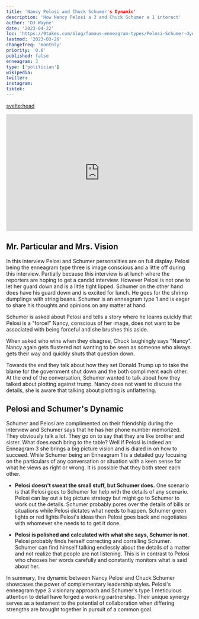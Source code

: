 ```yaml
---
title: 'Nancy Pelosi and Chuck Schumer's Dynamic'
description: 'How Nancy Pelosi a 3 and Chuck Schumer a 1 interact'
author: 'DJ Wayne'
date: '2023-04-22'
loc: 'https://9takes.com/blog/famous-enneagram-types/Pelosi-Schumer-dynamic'
lastmod: '2023-03-26'
changefreq: 'monthly'
priority: '0.6'
published: false
enneagram: 3
type: ['politician']
wikipedia:
twitter: 
instagram:
tiktok:
---
```


<svelte:head>

  <!-- <meta property="og:image" content="https://9takes.com/types/3s/Nancy-Pelosi.webp" /> -->
  <link rel="canonical" href="https://9takes.com/blog/famous-enneagram-types/Pelosi-Schumer-dynamic">
</svelte:head>

<div style="display:flex; align-items: center; justify-content: center;">

<iframe width="560" height="315" src="https://www.youtube.com/embed/dLZQjv6xNRs" title="Nancy Pelosi and Chuck Schumer" frameborder="0" allow="accelerometer; autoplay; clipboard-write; encrypted-media; gyroscope; picture-in-picture; web-share" allowfullscreen></iframe>

</div>

## Mr. Particular and Mrs. Vision

In this interview Pelosi and Schumer personalities are on full display. Pelosi being the enneagram type three is image conscious and a little off during this interview. Partially because this interview is at lunch where the reporters are hoping to get a candid interview. However Pelosi is not one to let her guard down and is a little tight lipped. Schumer on the other hand does have his guard down and is excited for lunch. He goes for the shrimp dumplings with string beans. Schumer is an enneagram type 1 and is eager to share his thoughts and opinions on any matter at hand.

Schumer is asked about Pelosi and tells a story where he learns quickly that Pelosi is a "force!" Nancy, conscious of her image, does not want to be associated with being forceful and she brushes this aside.

When asked who wins when they disagree, Chuck laughingly says "Nancy". Nancy again gets flustered not wanting to be seen as someone who always gets their way and quickly shuts that question down.

Towards the end they talk about how they set Donald Trump up to take the blame for the government shut down and the both compliment each other.
At the end of the conversation, Schumer wanted to talk about how they talked about plotting against trump. Nancy does not want to discuss the details, she is aware that talking about plotting is unflattering.

## Pelosi and Schumer's Dynamic

Schumer and Pelosi are complimented on their friendship during the interview and Schumer says that he has her phone number memorized. They obviously talk a lot. They go on to say that they are like brother and sister. What does each bring to the table? Well if Pelosi is indeed an Enneagram 3 she brings a big picture vision and is dialed in on how to succeed. While Schumer being an Enneagram 1 is a detailed guy focusing on the particulars of any conversation or situation with a keen sense for what he views as right or wrong. It is possible that they both steer each other.

- **Pelosi doesn't sweat the small stuff, but Schumer does.** One scenario is that Pelosi goes to Schumer for help with the details of any scenario. Pelosi can lay out a big picture strategy but might go to Schumer to work out the details. Schumer probably pores over the details of bills or situations while Pelosi dictates what needs to happen. Schumer green lights or red lights Pelosi's ideas then Pelosi goes back and negotiates with whomever she needs to to get it done.

- **Pelosi is polished and calculated with what she says, Schumer is not.** Pelosi probably finds herself correcting and corralling Schumer. Schumer can find himself talking endlessly about the details of a matter and not realize that people are not listening. This is in contrast to Pelosi who chooses her words carefully and constantly monitors what is said about her.

In summary, the dynamic between Nancy Pelosi and Chuck Schumer showcases the power of complementary leadership styles. Pelosi's enneagram type 3 visionary approach and Schumer's type 1 meticulous attention to detail have forged a working partnership. Their unique synergy serves as a testament to the potential of collaboration when differing strengths are brought together in pursuit of a common goal.

<!-- - **Schumer respects Pelosi's power to negotiate.** Nancy is the master negotiator and can bring people to her side. Schumer is not know for building cons -->
<!-- - **Together they are ok with taking a cut throat approach.** -->

<!-- while she also steers Schumer to focus on the details that will bring their party the most success.

Schumer is enjoying themselves and ready to dish details.
Nancy is not enjoying herself. She is probably thinking about how sitting and eating may not be flattering. Schumer says he will order shrimp dumplings with string beans. Pelosi simply wants dumplings.
Who wins arguments? Chuck laughingly says nancy. Nancy says no no it's not like that.
Nancy talks about the big picture. Schumer talks about the nitty gritty details.
<https://www.youtube.com/watch?v=G9aqFR_dzgM>
Schumer wanted to talk about how they talked about plotting against trump. Nancy does not want to discuss the details, she is aware that talking about plotting is unflattering.
Nancy is on edge because she is worried Chuck will say something wrong or unflattering.

In the world of American politics, the partnership between Nancy Pelosi and Chuck Schumer is undeniably influential and powerful. As we delve into the dynamics of their relationship, it becomes evident that their contrasting approaches to leadership complement each other, creating a synergy that has propelled them to the forefront of the political stage.

Nancy Pelosi, known for her strategic thinking and drive for success, is often seen as the big-picture visionary. Her ability to keep an eye on the ultimate goals and objectives allows her to remain focused on the long-term implications of their actions. This characteristic aligns with her enneagram type 3 personality, which is ambitious, achievement-oriented, and highly concerned with image and reputation.

In contrast, Chuck Schumer's enneagram type 1 personality brings a meticulous attention to detail to the partnership. Often described as "Mr. Particular," Schumer ensures that the ethical and procedural aspects of their work are executed flawlessly. As a type 1, he is driven by a strong sense of right and wrong and is dedicated to maintaining a high standard in everything he does.

During a recent interview, their dynamic was on full display. Schumer spoke highly of Pelosi, referring to her as a "force," but Pelosi quickly deflected the praise, highlighting her focus on their shared goals rather than personal accolades. As the conversation continued, it was evident that Schumer took pleasure in sharing the details of their work, while Pelosi remained guarded, cautious not to reveal anything that might tarnish their reputation.

When asked about the nature of their disagreements, Schumer lightheartedly claimed that Pelosi usually emerged victorious. However, Pelosi downplayed this notion, emphasizing the collaborative nature of their relationship. This exchange demonstrated their mutual respect and a willingness to compromise, despite their differing perspectives and enneagram types.

An interesting moment in the interview occurred when Schumer attempted to discuss their strategy against Trump. Sensing potential damage to their public image, Pelosi quickly redirected the conversation. This keen awareness of how certain topics might impact their reputation is a prime example of Pelosi's enneagram type 3 tendencies.

In summary, the dynamic between Nancy Pelosi and Chuck Schumer showcases the power of complementary leadership styles. Pelosi's enneagram type 3 visionary approach and Schumer's type 1 meticulous attention to detail have forged a partnership that has left an indelible mark on American politics. Their unique synergy serves as a testament to the potential of collaboration when differing strengths are brought together in pursuit of a common goal. -->
